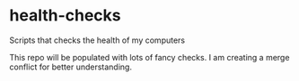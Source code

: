# health-checks
Scripts that checks the health of my computers

This repo will be populated with lots of fancy checks.
I am creating a merge conflict for better understanding.
